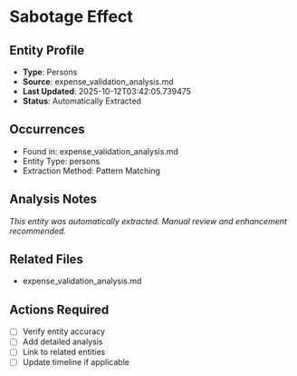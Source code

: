 # Sabotage Effect

## Entity Profile
- **Type**: Persons
- **Source**: expense_validation_analysis.md
- **Last Updated**: 2025-10-12T03:42:05.739475
- **Status**: Automatically Extracted

## Occurrences
- Found in: expense_validation_analysis.md
- Entity Type: persons
- Extraction Method: Pattern Matching

## Analysis Notes
*This entity was automatically extracted. Manual review and enhancement recommended.*

## Related Files
- expense_validation_analysis.md

## Actions Required
- [ ] Verify entity accuracy
- [ ] Add detailed analysis
- [ ] Link to related entities
- [ ] Update timeline if applicable
